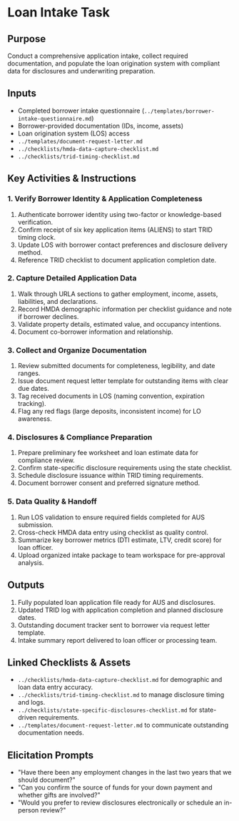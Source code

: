 <!-- Powered by BMAD™ Core -->

# Loan Intake Task

## Purpose

Conduct a comprehensive application intake, collect required documentation, and populate the loan origination system with compliant data for disclosures and underwriting preparation.

## Inputs

- Completed borrower intake questionnaire (`../templates/borrower-intake-questionnaire.md`)
- Borrower-provided documentation (IDs, income, assets)
- Loan origination system (LOS) access
- `../templates/document-request-letter.md`
- `../checklists/hmda-data-capture-checklist.md`
- `../checklists/trid-timing-checklist.md`

## Key Activities & Instructions

### 1. Verify Borrower Identity & Application Completeness

1. Authenticate borrower identity using two-factor or knowledge-based verification.
2. Confirm receipt of six key application items (ALIENS) to start TRID timing clock.
3. Update LOS with borrower contact preferences and disclosure delivery method.
4. Reference TRID checklist to document application completion date.

### 2. Capture Detailed Application Data

1. Walk through URLA sections to gather employment, income, assets, liabilities, and declarations.
2. Record HMDA demographic information per checklist guidance and note if borrower declines.
3. Validate property details, estimated value, and occupancy intentions.
4. Document co-borrower information and relationship.

### 3. Collect and Organize Documentation

1. Review submitted documents for completeness, legibility, and date ranges.
2. Issue document request letter template for outstanding items with clear due dates.
3. Tag received documents in LOS (naming convention, expiration tracking).
4. Flag any red flags (large deposits, inconsistent income) for LO awareness.

### 4. Disclosures & Compliance Preparation

1. Prepare preliminary fee worksheet and loan estimate data for compliance review.
2. Confirm state-specific disclosure requirements using the state checklist.
3. Schedule disclosure issuance within TRID timing requirements.
4. Document borrower consent and preferred signature method.

### 5. Data Quality & Handoff

1. Run LOS validation to ensure required fields completed for AUS submission.
2. Cross-check HMDA data entry using checklist as quality control.
3. Summarize key borrower metrics (DTI estimate, LTV, credit score) for loan officer.
4. Upload organized intake package to team workspace for pre-approval analysis.

## Outputs

1. Fully populated loan application file ready for AUS and disclosures.
2. Updated TRID log with application completion and planned disclosure dates.
3. Outstanding document tracker sent to borrower via request letter template.
4. Intake summary report delivered to loan officer or processing team.

## Linked Checklists & Assets

- `../checklists/hmda-data-capture-checklist.md` for demographic and loan data entry accuracy.
- `../checklists/trid-timing-checklist.md` to manage disclosure timing and logs.
- `../checklists/state-specific-disclosures-checklist.md` for state-driven requirements.
- `../templates/document-request-letter.md` to communicate outstanding documentation needs.

## Elicitation Prompts

- "Have there been any employment changes in the last two years that we should document?"
- "Can you confirm the source of funds for your down payment and whether gifts are involved?"
- "Would you prefer to review disclosures electronically or schedule an in-person review?"
